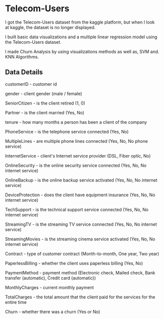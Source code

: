 # Telecom-Users
I got the Telecom-Users dataset from the kaggle platform, but when I look at kaggle, the dataset is no longer displayed.

I built basic data visualizations and a multiple linear regression model using the Telecom-Users dataset.

I made Churn Analysis by using visualizations methods as well as, SVM and. KNN Algorithms.


Data Details
---------------

customerID - customer id

gender - client gender (male / female)

SeniorCitizen - is the client retired (1, 0)

Partner - is the client married (Yes, No)

tenure - how many months a person has been a client of the company

PhoneService - is the telephone service connected (Yes, No)

MultipleLines - are multiple phone lines connected (Yes, No, No phone service)

InternetService - client's Internet service provider (DSL, Fiber optic, No)

OnlineSecurity - is the online security service connected (Yes, No, No internet service)

OnlineBackup - is the online backup service activated (Yes, No, No internet service)

DeviceProtection - does the client have equipment insurance (Yes, No, No internet service)

TechSupport - is the technical support service connected (Yes, No, No internet service)

StreamingTV - is the streaming TV service connected (Yes, No, No internet service)

StreamingMovies - is the streaming cinema service activated (Yes, No, No internet service)

Contract - type of customer contract (Month-to-month, One year, Two year)

PaperlessBilling - whether the client uses paperless billing (Yes, No)

PaymentMethod - payment method (Electronic check, Mailed check, Bank transfer (automatic), Credit card (automatic))

MonthlyCharges - current monthly payment

TotalCharges - the total amount that the client paid for the services for the entire time

Churn - whether there was a churn (Yes or No)
